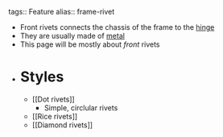 tags:: Feature
alias:: frame-rivet

- Front rivets connects the chassis of the frame to the [hinge]([[Hinge]])
- They are usually made of [metal]([[Metal]])
- This page will be mostly about *front* rivets
- # Styles
	- [[Dot rivets]]
		- Simple, circlular rivets
	- [[Rice rivets]]
	- [[Diamond rivets]]